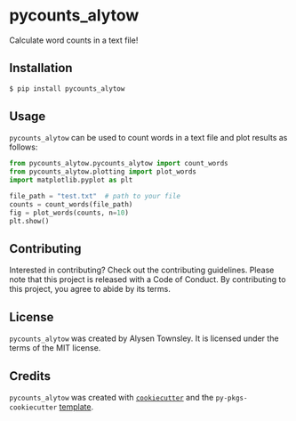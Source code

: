 # pycounts_alytow

Calculate word counts in a text file!

## Installation

```bash
$ pip install pycounts_alytow
```
## Usage

`pycounts_alytow` can be used to count words in a text file and plot results
as follows:

```python
from pycounts_alytow.pycounts_alytow import count_words
from pycounts_alytow.plotting import plot_words
import matplotlib.pyplot as plt

file_path = "test.txt"  # path to your file
counts = count_words(file_path)
fig = plot_words(counts, n=10)
plt.show()
```

## Contributing

Interested in contributing? Check out the contributing guidelines. Please note that this project is released with a Code of Conduct. By contributing to this project, you agree to abide by its terms.

## License

`pycounts_alytow` was created by Alysen Townsley. It is licensed under the terms of the MIT license.

## Credits

`pycounts_alytow` was created with [`cookiecutter`](https://cookiecutter.readthedocs.io/en/latest/) and the `py-pkgs-cookiecutter` [template](https://github.com/py-pkgs/py-pkgs-cookiecutter).
